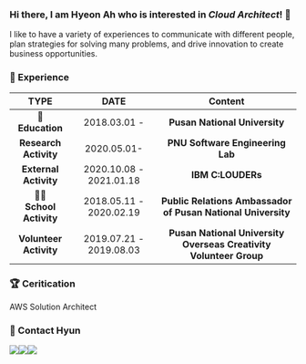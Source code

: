 ### Hi there,  I am Hyeon Ah who is interested in *Cloud Architect*! :raising_hand:
I like to have a variety of experiences to communicate with different people, plan strategies for solving many problems, and drive innovation to create business opportunities.

   
### :dizzy: Experience​
|              TYPE               |          DATE           |                           Content                            |
| :-----------------------------: | :---------------------: | :----------------------------------------------------------: |
| :school_satchel:<br />**Education** |      2018.03.01 -       |                  **Pusan National University**                   |
|     **Research** <br />**Activity**     |       2020.05.01-       |                 **PNU Software Engineering Lab**                 |
|     **External** <br />**Activity**     | 2020.10.08 - 2021.01.18 |                        **IBM C:LOUDERs**                         |
| :ok_woman:<br />**School Activity** | 2018.05.11 - 2020.02.19 |   **Public Relations Ambassador of Pusan National University**   |
|    **Volunteer** <br />**Activity**     | 2019.07.21 - 2019.08.03 | **Pusan National University Overseas Creativity Volunteer Group** |  

### :trophy: Ceritication
AWS Solution Architect<br>
     
###  :purple_heart: ​Contact Hyun 
<a href="mailto:sha082072@gmail.com" target="_blank"><img src="https://img.shields.io/badge/gmail-EA4335?style=flat-square&logo=gmail&logoColor=white"/></a><a href="https://blog.naver.com/sha0820" target="_blank"><img src="https://img.shields.io/badge/naver-03C75A?style=flat-square&logo=naver&logoColor=white"/></a><a href="https://github.com/HYEONAH-SONG" target="_blank"><img src="https://img.shields.io/badge/GitHub-181717?style=flat-square&logo=GitHubt&logoColor=white"/></a>

